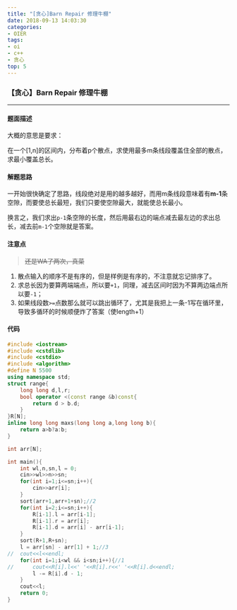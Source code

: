 ```yaml
---
title: "[贪心]Barn Repair 修理牛棚"
date: 2018-09-13 14:03:30
categories:
- OIER
tags:
- oi
- c++
- 贪心
top: 5
---
```

### 【贪心】Barn Repair 修理牛棚

---

#### 题面描述

大概的意思是要求：

在一个[1,n]的区间内，分布着p个散点，求使用最多m条线段覆盖住全部的散点，求最小覆盖总长。

#### 解题思路

一开始很快确定了思路，线段绝对是用的越多越好，而用m条线段意味着有**m-1**条空隙，而要使总长最短，我们只要使空隙最大，就能使总长最小。

换言之，我们求出`p-1`条空隙的长度，然后用最右边的端点减去最左边的求出总长，减去前`m-1`个空隙就是答案。

<!--more-->

#### 注意点

 >  ~~还是WA了两次，真菜~~

1. 散点输入的顺序不是有序的，但是样例是有序的，不注意就忘记排序了。
2. 求总长因为要算两端端点，所以要`+1`，同理，减去区间时因为不算两边端点所以要`-1`；
3. 如果线段数`>=`点数那么就可以跳出循环了，尤其是我把上一条-1写在循环里，导致多循环的时候顺便炸了答案（使length+1）

#### 代码

```cpp
#include <iostream>
#include <cstdlib>
#include <cstdio>
#include <algorithm>
#define N 5500
using namespace std;
struct range{
	long long d,l,r;
	bool operator <(const range &b)const{
		return d > b.d;
	}
}R[N];
inline long long maxs(long long a,long long b){
	return a>b?a:b;
}

int arr[N];

int main(){
	int wl,n,sn,l = 0;
	cin>>wl>>n>>sn;
	for(int i=1;i<=sn;i++){
		cin>>arr[i];
	}
	sort(arr+1,arr+1+sn);//2
	for(int i=2;i<=sn;i++){
		R[i-1].l = arr[i-1];
		R[i-1].r = arr[i];	
		R[i-1].d = arr[i] - arr[i-1];
	}
	sort(R+1,R+sn);
	l = arr[sn] - arr[1] + 1;//3
//	cout<<l<<endl;
	for(int i=1;i<wl && i<sn;i++){//1 
//		cout<<R[i].l<<' '<<R[i].r<<' '<<R[i].d<<endl;
		l -= R[i].d - 1;
	}
	cout<<l;
	return 0;
}
```

